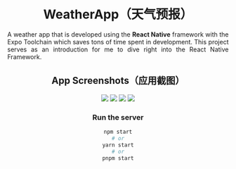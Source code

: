 
<div align='center'>
<h1> WeatherApp（天气预报） </h1>
<p align='justify'>A weather app that is developed using the <b>React Native</b> framework with the Expo Toolchain which saves tons of time spent in development. This project serves as an introduction for me to dive right into the React Native Framework.
</p>
<h2> App Screenshots（应用截图）</h2>
<img src='https://github.com/ngzhekai/WeatherApp/assets/61905056/5c5f84a3-c873-4b2e-942e-388d5254e71d'/>
<img src='https://github.com/ngzhekai/WeatherApp/assets/61905056/39dd7f5d-c4a9-4ce4-ac08-613ac15b8b88'/>
<img src='https://github.com/ngzhekai/WeatherApp/assets/61905056/2e8dfc0f-cd19-4119-8655-dca8ac771c7a'/>
<img src='https://github.com/ngzhekai/WeatherApp/assets/61905056/d0c5954c-ee7c-49e7-a0d4-285074aae34b'/>

<h3>Run the server</h3>

```bash
npm start
# or
yarn start
# or
pnpm start
```

</div>
